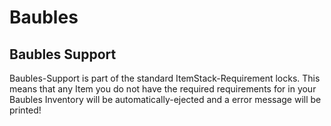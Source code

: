 # Baubles

## Baubles Support
Baubles-Support is part of the standard ItemStack-Requirement locks.
This means that any Item you do not have the required requirements for in your Baubles Inventory will be automatically-ejected and a error message will be printed!
